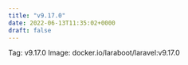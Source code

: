 ```yaml
---
title: "v9.17.0"
date: 2022-06-13T11:35:02+0000
draft: false
---
```


Tag: v9.17.0
Image: docker.io/laraboot/laravel:v9.17.0
